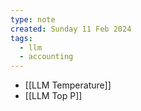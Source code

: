 ```yaml
---
type: note
created: Sunday 11 Feb 2024
tags:
  - llm
  - accounting
---
```

- [[LLM Temperature]]
- [[LLM Top P]]